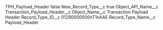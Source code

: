 <?xml version="1.0" encoding="UTF-8"?>
<CustomMetadata xmlns="http://soap.sforce.com/2006/04/metadata" xmlns:xsi="http://www.w3.org/2001/XMLSchema-instance" xmlns:xsd="http://www.w3.org/2001/XMLSchema">
    <label>TPH_Payload_Header</label>
    <protected>false</protected>
    <values>
        <field>New_Record_Type__c</field>
        <value xsi:type="xsd:boolean">true</value>
    </values>
    <values>
        <field>Object_API_Name__c</field>
        <value xsi:type="xsd:string">Transaction_Payload_Header__c</value>
    </values>
    <values>
        <field>Object_Name__c</field>
        <value xsi:type="xsd:string">Transaction Payload Header</value>
    </values>
    <values>
        <field>Record_Type_ID__c</field>
        <value xsi:type="xsd:string">01290000000nT1nAAE</value>
    </values>
    <values>
        <field>Record_Type_Name__c</field>
        <value xsi:type="xsd:string">Payload_Header</value>
    </values>
</CustomMetadata>
